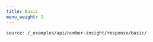 ```yaml
---
title: Basic
menu_weight: 1
---
```


```tabbed_examples
source: /_examples/api/number-insight/response/basic/
```
